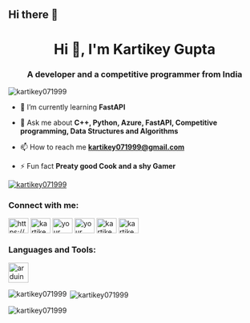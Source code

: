 ## Hi there 👋

<!--
**kartikey071999/kartikey071999** is a ✨ _special_ ✨ repository because its `README.md` (this file) appears on your GitHub profile.

Here are some ideas to get you started:

- 🔭 I’m currently working on ...
- 🌱 I’m currently learning ...
- 👯 I’m looking to collaborate on ...
- 🤔 I’m looking for help with ...
- 💬 Ask me about ...
- 📫 How to reach me: ...
- 😄 Pronouns: ...
- ⚡ Fun fact: ...
-->

<h1 align="center">Hi 👋, I'm Kartikey Gupta</h1>
<h3 align="center">A developer and a competitive programmer from India</h3>

<p align="left"> <img src="https://komarev.com/ghpvc/?username=kartikey071999&label=Profile%20views&color=0e75b6&style=flat" alt="kartikey071999" /> </p>


- 🌱 I’m currently learning **FastAPI**

- 💬 Ask me about **C++, Python, Azure, FastAPI, Competitive programming, Data Structures and Algorithms**

- 📫 How to reach me **kartikey071999@gmail.com**

- ⚡ Fun fact **Preaty good Cook and a shy Gamer**


<p align="left"> <a href="https://github.com/ryo-ma/github-profile-trophy"><img src="https://github-profile-trophy.vercel.app/?username=kartikey071999" alt="kartikey071999" /></a> </p>

<h3 align="left">Connect with me:</h3>
<p align="left">
<a href="https://www.linkedin.com/in/kartikey-gupta-035a67186/" target="blank"><img align="center" src="https://raw.githubusercontent.com/rahuldkjain/github-profile-readme-generator/master/src/images/icons/Social/linked-in-alt.svg" alt="https://www.linkedin.com/in/kartikey-gupta-035a67186/" height="30" width="40" /></a>
<a href="[your kaggle]" target="blank"><img align="center" src="https://raw.githubusercontent.com/rahuldkjain/github-profile-readme-generator/master/src/images/icons/Social/kaggle.svg" alt="kartikey071999" height="30" width="40" /></a>
<a href="[your codechef]" target="blank"><img align="center" src="https://cdn.jsdelivr.net/npm/simple-icons@3.1.0/icons/codechef.svg" alt="your codechef" height="30" width="40" /></a>
<a href="[your codeforces]" target="blank"><img align="center" src="https://raw.githubusercontent.com/rahuldkjain/github-profile-readme-generator/master/src/images/icons/Social/codeforces.svg" alt="your codeforces" height="30" width="40" /></a>
<a href="[your leetcode]" target="blank"><img align="center" src="https://raw.githubusercontent.com/rahuldkjain/github-profile-readme-generator/master/src/images/icons/Social/leet-code.svg" alt="kartikey071999" height="30" width="40" /></a>
<a href="[your geeksforgeeks]" target="blank"><img align="center" src="https://raw.githubusercontent.com/rahuldkjain/github-profile-readme-generator/master/src/images/icons/Social/geeks-for-geeks.svg" alt="kartikey071999" height="30" width="40" /></a>
</p>

<h3 align="left">Languages and Tools:</h3>
<p align="left"> <a href="https://www.arduino.cc/" target="_blank" rel="noreferrer"> <img src="https://cdn.worldvectorlogo.com/logos/arduino-1.svg" alt="arduino" width="40" height="40"/> </a> 
<!-- Add your preferred tools and languages here -->
</p>

<p><img align="left" src="https://github-readme-stats.vercel.app/api/top-langs?username=kartikey071999&show_icons=true&locale=en&layout=compact" alt="kartikey071999" /></p>

<p>&nbsp;<img align="center" src="https://github-readme-stats.vercel.app/api?username=kartikey071999&show_icons=true&locale=en" alt="kartikey071999" /></p>

<p><img align="center" src="https://github-readme-streak-stats.herokuapp.com/?user=kartikey071999&" alt="kartikey071999" /></p>
